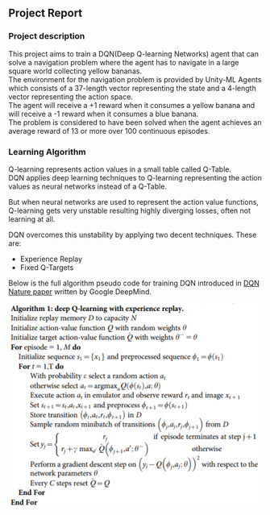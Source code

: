 [//]: # (Image References)

[image4]: https://github.com/sseuraeki/DQN_Navigation/blob/master/images/image4.png "Algorithm"

[//]: # (Links)
[paper1]: https://storage.googleapis.com/deepmind-media/dqn/DQNNaturePaper.pdf

## Project Report

### Project description

This project aims to train a DQN(Deep Q-learning Networks) agent that can solve a navigation problem where the agent has to navigate in a large square world collecting yellow bananas.
<br>The environment for the navigation problem is provided by Unity-ML Agents which consists of a 37-length vector representing the state and a 4-length vector representing the action space.
<br>The agent will receive a +1 reward when it consumes a yellow banana and will receive a -1 reward when it consumes a blue banana.
<br>The problem is considered to have been solved when the agent achieves an average reward of 13 or more over 100 continuous episodes.

### Learning Algorithm

Q-learning represents action values in a small table called Q-Table.
<br>DQN applies deep learning techniques to Q-learning representing the action values as neural networks instead of a Q-Table.

But when neural networks are used to represent the action value functions, Q-learning gets very unstable resulting highly diverging losses, often not learning at all.

DQN overcomes this unstability by applying two decent techniques. These are:
* Experience Replay
* Fixed Q-Targets

Below is the full algorithm pseudo code for training DQN introduced in [DQN Nature paper][paper1] written by Google DeepMind.

![Kernel][image4]


